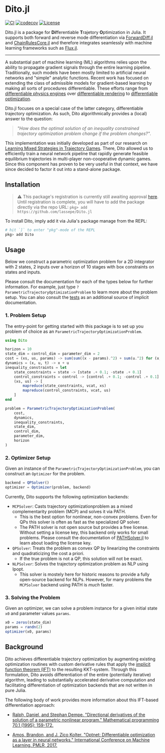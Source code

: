 # Dito.jl

[![CI](https://github.com/lassepe/Dito.jl/actions/workflows/ci.yml/badge.svg)](https://github.com/lassepe/Dito.jl/actions/workflows/ci.yml)
[![codecov](https://codecov.io/gh/lassepe/Dito.jl/branch/main/graph/badge.svg?token=i1g7Vf5xOY)](https://codecov.io/gh/lassepe/Dito.jl)
[![License](https://img.shields.io/badge/license-MIT-blue)](https://opensource.org/licenses/MIT)

Dito.jl is a package for **Di**fferentiable **T**rajetory **O**ptimization in Julia. It supports both forward and reverse mode differentiation via [ForwardDiff.jl](https://github.com/JuliaDiff/ForwardDiff.jl) and [ChainRulesCore.jl](https://github.com/JuliaDiff/ChainRulesCore.jl) and therefore integrates seamlessly with machine learning frameworks such as [Flux.jl](https://github.com/FluxML/Flux.jl).

---

A substantial part of machine learning (ML) algorithms relies upon the ability to propagate gradient signals through the entire learning pipeline.
Traditionally, such models have been mostly limited to artificial neural networks and "simple" analytic functions.
Recent work has focused on extending the class of admissible models for gradient-based learning by making all sorts of procedures differentiable.
These efforts range from [differentiable physics engines](https://arxiv.org/pdf/2103.16021.pdf) over [differentiable rendering](https://arxiv.org/pdf/2006.12057.pdf?ref=https://githubhelp.com) to [differentiable optimization](https://arxiv.org/pdf/1703.00443.pdf).

Dito.jl focuses on a special case of the latter category, differentiable trajectory optimization.
As such, Dito algorithmically provides a (local) answer to the question:

> *"How does the optimal solution of an inequality constrained trajectory optimization problem change if the problem changes?"*.

This implementation was initially developed as part of our research on [Learning Mixed Strategies in Trajectory Games](https://arxiv.org/pdf/2205.00291.pdf).
There, Dito allowed us to efficiently train a neural network pipeline that rapidly generate feasible equilibrium trajectories in multi-player non-cooperative dynamic games.
Since this component has proven to be very useful in that context, we have since decided to factor it out into a stand-alone package.

## Installation

> :warning: This package's registration is currently still awaiting approval [here](https://github.com/JuliaRegistries/General/pull/60893). Until registration is complete, you will have to add the package directly via the repo URL:
> `pkg> add https://github.com/lassepe/Dito.jl`

To install Dito, imply add it via Julia's package manage from the REPL:

```julia
# hit `]` to enter "pkg"-mode of the REPL
pkg> add Dito
```
## Usage

Below we construct a parametric optimization problem for a 2D integrator with 2 states, 2 inputs
over a horizon of 10 stages with box constraints on states and inputs.

Please consult the documentation for each of the types below for further information. For example, just type `?ParametricTrajectoryOptimizationProblem` to learn more about the problem setup.
You can also consult the [tests](test/runtests.jl) as an additional source of implicit documentation.

### 1. Problem Setup

The entry-point for getting started with this package is to set up you problem of choice as an `ParametricTrajectoryOptimizationProblem`.


```julia
using Dito

horizon = 10
state_dim = control_dim = parameter_dim = 2
cost = (xs, us, params) -> sum(sum((x - params).^2) + sum(u.^2) for (x, u) in zip(xs, us))
dynamics = (x, u, t) -> x + u
inequality_constraints = let
    state_constraints = state -> [state .+ 0.1; -state .+ 0.1]
    control_constraints = control -> [control .+ 0.1; -control .+ 0.1]
    (xs, us) -> [
        mapreduce(state_constraints, vcat, xs)
        mapreduce(control_constraints, vcat, us)
    ]
end

problem = ParametricTrajectoryOptimizationProblem(
    cost,
    dynamics,
    inequality_constraints,
    state_dim,
    control_dim,
    parameter_dim,
    horizon
)

```

### 2. Optimizer Setup

Given an instance of the `ParametricTrajectoryOptimizationProblem`, you can construct an `Optimizer` for the problem.

```julia
backend = QPSolver()
optimizer = Optimizer(problem, backend)
```

Currently, Dito supports the following optimization backends:

- `MCPSolver`: Casts trajectory optimizationproblem as a mixed complementarity problem (MCP) and solves it via PATH.
  - This is the best option for nonlinear, non-convex problems. Even for QPs this solver is often as fast as the specialized QP solver.
  - The PATH solver is not open source but provides a free license. Without setting a license key, this backend only works for small problems. Please consult the documentation of [PATHSolver.jl](https://github.com/chkwon/PATHSolver.jl) to learn about loading the license key.
- `QPSolver`: Treats the problem as convex QP by linearizing the constraints and quadraticizing the cost a priori. 
  - If the true problem is not a QP, this solution will not be exact.
- `NLPSolver`: Solves the trajectory optimization problem as NLP using Ipopt.
  - This solver is mostely here for historic reasons to provide a fully open-source backend for NLPs. However, for many problems the `MCPSolver` backend using PATH is *much* faster.

### 3. Solving the Problem

Given an optimizer, we can solve a problem instance for a given initial state `x0` and parameter values `params`.

```julia
x0 = zeros(state_dim)
params = randn(2)
optimizer(x0, params)
```

## Background

Dito achieves differentiable trajectory optimization by augmenting existing optimization routines with custom derivative rules that apply the [implicit function theorem (IFT)](https://en.wikipedia.org/wiki/Implicit_function_theorem) to the resulting KKT-system.
Through this formulation, Dito avoids differentiation of the entire (potentially iterative) algorithm, leading to substantially accelerated derivative computation and facilitating differentiation of optimization backends that are not written in pure Julia.

The following body of work provides more information about this IFT-based differentiation approach:

- [Ralph, Daniel, and Stephan Dempe. "Directional derivatives of the solution of a parametric nonlinear program." Mathematical programming 70.1 (1995): 159-172.](https://link.springer.com/content/pdf/10.1007/BF01585934.pdf)

- [Amos, Brandon, and J. Zico Kolter. "Optnet: Differentiable optimization as a layer in neural networks." International Conference on Machine Learning. PMLR, 2017.](https://arxiv.org/pdf/1703.00443.pdf)
